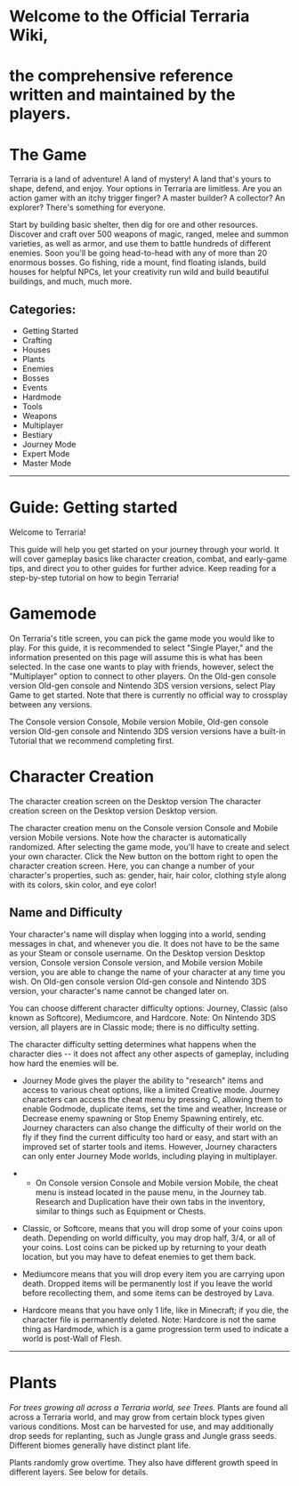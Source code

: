 # Welcome to the **Official Terraria Wiki**,
# the comprehensive reference written and maintained by the players.

# The Game
Terraria is a land of adventure! A land of mystery! A land that's yours to shape, defend, and enjoy. Your options in Terraria are limitless. Are you an action gamer with an itchy trigger finger? A master builder? A collector? An explorer? There's something for everyone.

Start by building basic shelter, then dig for ore and other resources. Discover and craft over 500 weapons of magic, ranged, melee and summon varieties, as well as armor, and use them to battle hundreds of different enemies. Soon you'll be going head-to-head with any of more than 20 enormous bosses. Go fishing, ride a mount, find floating islands, build houses for helpful NPCs, let your creativity run wild and build beautiful buildings, and much, much more.

## Categories:
- Getting Started
- Crafting
- Houses
- Plants
- Enemies
- Bosses
- Events
- Hardmode
- Tools
- Weapons
- Multiplayer
- Bestiary
- Journey Mode
- Expert Mode
- Master Mode

---

# Guide: Getting started
Welcome to Terraria!

This guide will help you get started on your journey through your world. It will cover gameplay basics like character creation, combat, and early-game tips, and direct you to other guides for further advice. Keep reading for a step-by-step tutorial on how to begin Terraria!

# Gamemode
On Terraria's title screen, you can pick the game mode you would like to play. For this guide, it is recommended to select "Single Player," and the information presented on this page will assume this is what has been selected. In the case one wants to play with friends, however, select the "Multiplayer" option to connect to other players. On the Old-gen console version Old-gen console and Nintendo 3DS version versions, select Play Game to get started. Note that there is currently no official way to crossplay between any versions.

The Console version Console, Mobile version Mobile, Old-gen console version Old-gen console and Nintendo 3DS version versions have a built-in Tutorial that we recommend completing first.

# Character Creation
The character creation screen on the  Desktop version
The character creation screen on the Desktop version Desktop version.

The character creation menu on the Console version Console and Mobile version Mobile versions. Note how the character is automatically randomized.
After selecting the game mode, you'll have to create and select your own character. Click the New button on the bottom right to open the character creation screen. Here, you can change a number of your character's properties, such as: gender, hair, hair color, clothing style along with its colors, skin color, and eye color!

## Name and Difficulty
Your character's name will display when logging into a world, sending messages in chat, and whenever you die. It does not have to be the same as your Steam or console username. On the Desktop version Desktop version, Console version Console version, and Mobile version Mobile version, you are able to change the name of your character at any time you wish. On Old-gen console version Old-gen console and Nintendo 3DS version, your character's name cannot be changed later on.

You can choose different character difficulty options: Journey, Classic (also known as Softcore), Mediumcore, and Hardcore. Note: On Nintendo 3DS version, all players are in Classic mode; there is no difficulty setting.

The character difficulty setting determines what happens when the character dies -- it does not affect any other aspects of gameplay, including how hard the enemies will be.

- Journey Mode gives the player the ability to "research" items and access to various cheat options, like a limited Creative mode. Journey characters can access the cheat menu by pressing C, allowing them to enable Godmode, duplicate items, set the time and weather, Increase or Decrease enemy spawning or Stop Enemy Spawning entirely, etc. Journey characters can also change the difficulty of their world on the fly if they find the current difficulty too hard or easy, and start with an improved set of starter tools and items. However, Journey characters can only enter Journey Mode worlds, including playing in multiplayer.

- - On Console version Console and Mobile version Mobile, the cheat menu is instead located in the pause menu, in the Journey tab. Research and Duplication have their own tabs in the inventory, similar to things such as Equipment or Chests.
- Classic, or Softcore, means that you will drop some of your coins upon death. Depending on world difficulty, you may drop half, 3/4, or all of your coins. Lost coins can be picked up by returning to your death location, but you may have to defeat enemies to get them back.
- Mediumcore means that you will drop every item you are carrying upon death. Dropped items will be permanently lost if you leave the world before recollecting them, and some items can be destroyed by Lava.
- Hardcore means that you have only 1 life, like in Minecraft; if you die, the character file is permanently deleted. Note: Hardcore is not the same thing as Hardmode, which is a game progression term used to indicate a world is post-Wall of Flesh.

---

# Plants
*For trees growing all across a Terraria world, see Trees.*
Plants are found all across a Terraria world, and may grow from certain block types given various conditions. Most can be harvested for use, and may additionally drop seeds for replanting, such as Jungle grass and Jungle grass seeds. Different biomes generally have distinct plant life.

Plants randomly grow overtime. They also have different growth speed in different layers. See below for details.
